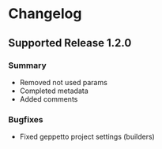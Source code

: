 # Changelog

## Supported Release 1.2.0
### Summary

- Removed not used params
- Completed metadata
- Added comments

### Bugfixes

- Fixed geppetto project settings (builders)
